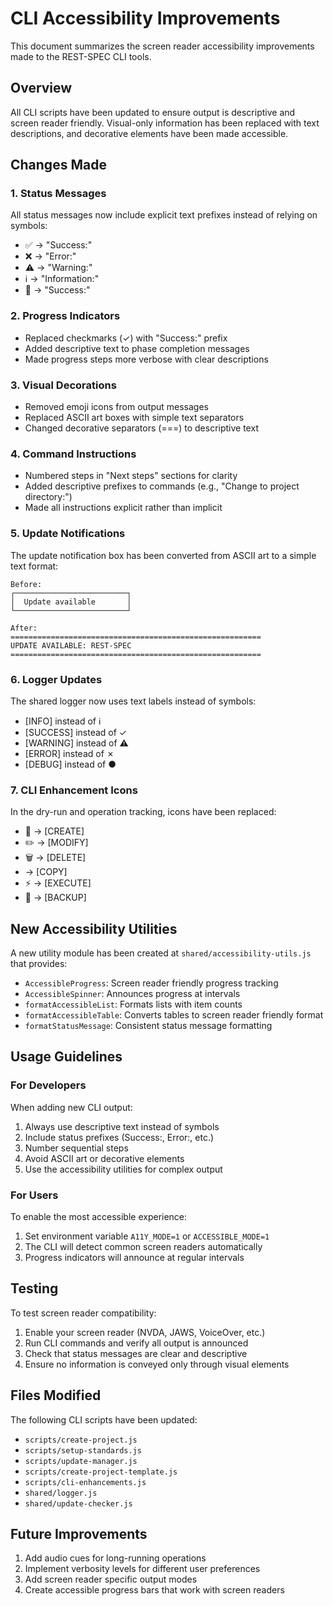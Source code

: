 # CLI Accessibility Improvements

This document summarizes the screen reader accessibility improvements made to the REST-SPEC CLI tools.

## Overview

All CLI scripts have been updated to ensure output is descriptive and screen reader friendly. Visual-only information has been replaced with text descriptions, and decorative elements have been made accessible.

## Changes Made

### 1. Status Messages

All status messages now include explicit text prefixes instead of relying on symbols:

* ✅ → "Success:"
* ❌ → "Error:"
* ⚠️ → "Warning:"
* ℹ️ → "Information:"
* 🎉 → "Success:"

### 2. Progress Indicators

* Replaced checkmarks (✓) with "Success:" prefix
* Added descriptive text to phase completion messages
* Made progress steps more verbose with clear descriptions

### 3. Visual Decorations

* Removed emoji icons from output messages
* Replaced ASCII art boxes with simple text separators
* Changed decorative separators (===) to descriptive text

### 4. Command Instructions

* Numbered steps in "Next steps" sections for clarity
* Added descriptive prefixes to commands (e.g., "Change to project directory:")
* Made all instructions explicit rather than implicit

### 5. Update Notifications

The update notification box has been converted from ASCII art to a simple text format:

```
Before:
┌─────────────────────────┐
│  Update available       │
└─────────────────────────┘

After:
========================================================
UPDATE AVAILABLE: REST-SPEC
========================================================
```

### 6. Logger Updates

The shared logger now uses text labels instead of symbols:

* [INFO] instead of ℹ
* [SUCCESS] instead of ✓
* [WARNING] instead of ⚠
* [ERROR] instead of ✗
* [DEBUG] instead of ●

### 7. CLI Enhancement Icons

In the dry-run and operation tracking, icons have been replaced:

* 📁 → [CREATE]
* ✏️ → [MODIFY]
* 🗑️ → [DELETE]
* → [COPY]
* ⚡ → [EXECUTE]
* 💾 → [BACKUP]

## New Accessibility Utilities

A new utility module has been created at `shared/accessibility-utils.js` that provides:

* `AccessibleProgress`: Screen reader friendly progress tracking
* `AccessibleSpinner`: Announces progress at intervals
* `formatAccessibleList`: Formats lists with item counts
* `formatAccessibleTable`: Converts tables to screen reader friendly format
* `formatStatusMessage`: Consistent status message formatting

## Usage Guidelines

### For Developers

When adding new CLI output:

1. Always use descriptive text instead of symbols
2. Include status prefixes (Success:, Error:, etc.)
3. Number sequential steps
4. Avoid ASCII art or decorative elements
5. Use the accessibility utilities for complex output

### For Users

To enable the most accessible experience:

1. Set environment variable `A11Y_MODE=1` or `ACCESSIBLE_MODE=1`
2. The CLI will detect common screen readers automatically
3. Progress indicators will announce at regular intervals

## Testing

To test screen reader compatibility:

1. Enable your screen reader (NVDA, JAWS, VoiceOver, etc.)
2. Run CLI commands and verify all output is announced
3. Check that status messages are clear and descriptive
4. Ensure no information is conveyed only through visual elements

## Files Modified

The following CLI scripts have been updated:

* `scripts/create-project.js`
* `scripts/setup-standards.js`
* `scripts/update-manager.js`
* `scripts/create-project-template.js`
* `scripts/cli-enhancements.js`
* `shared/logger.js`
* `shared/update-checker.js`

## Future Improvements

1. Add audio cues for long-running operations
2. Implement verbosity levels for different user preferences
3. Add screen reader specific output modes
4. Create accessible progress bars that work with screen readers

